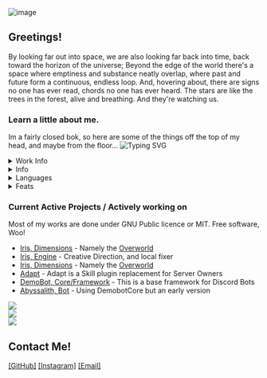 ![image](https://i.imgur.com/SZBTV4r.png)
## Greetings!
By looking far out into space, we are also looking far back into time, back toward the horizon of the universe; Beyond the edge of the world there's a space where emptiness and substance neatly overlap, where past and future form a continuous, endless loop. And, hovering about, there are signs no one has ever read, chords no one has ever heard. The stars are like the trees in the forest, alive and breathing. And they're watching us.


### Learn a little about me.
Im a fairly closed bok, so here are some of the things off the top of my head, and maybe from the floor...
![Typing SVG](https://readme-typing-svg.herokuapp.com?font=Varela+Round&duration=2000&color=F7F7F7&width=650&height=30&lines=Software+Engineer+;Translator;Support+Technician+;Graphic+Designer;Beta+Tester;Workers+ap+Volmit+Software+and+Arcane+Arts)

<details>
  <summary>Work Info</summary>
  
  - Company: [Arcane Arts(Volmit Software)](https://www.volmit.com/) 
  - Title: Software Engineer // Dimensional Mechanic // Support Technician // Translator
  - Length: 2016-Now
  - Status: Employed, not looking for work.
</details>
<details>
  <summary>Info</summary>
  
  - Name: Brian
  - Discord: ⋈-NextdoorPsycho-⋈#0001
  - Education: Cogswell College (USV now), CS Software Engineering  /  Political Science (Elsewhere)
  - Background: Conservative and Gay(the one and only)
  - MTG: Mono blue, EDH // Rainbow Slivers
  
</details>
<details>
  <summary>Languages</summary>
  
  - Java
  - Python
  - Dart/Flutter
  - Swift

</details>
<details>
  <summary>Feats</summary>
  
  - AI Mastermind, and Expert generator with Dalle-2
  - People's Assignment Count **15**
  - Procedurally generated works that have passed **8** (85% confidence or higher)
</details>

### Current Active Projects  /  Actively working on
Most of my works are done under GNU Public licence or MIT. Free software, Woo!
- [Iris, Dimensions](https://github.com/IrisDimensions) - Namely the [Overworld](https://github.com/IrisDimensions/overworld)
- [Iris, Engine](https://github.com/VolmitSoftware/Iris) - Creative Direction, and local fixer
- [Iris, Dimensions](https://github.com/IrisDimensions) - Namely the [Overworld](https://github.com/IrisDimensions/overworld)
- [Adapt](https://github.com/VolmitSoftware/Adapt) - Adapt is a Skill plugin replacement for Server Owners
- [DemoBot, Core/Framework](https://github.com/NextdoorPsycho/DemoBot) - This is a base framework for Discord Bots
- [Abyssalith, Bot](https://github.com/VolmitSoftware/Abyssalith) - Using DemobotCore but an early version

![](https://github-readme-stats.vercel.app/api?username=NextdoorPsycho&theme=dark&hide_border=true&include_all_commits=true&count_private=true)<br/>
![](https://github-readme-streak-stats.herokuapp.com?user=NextdoorPsycho&theme=dark&hide_border=true&date_format=n%2Fj%5B%2FY%5D&background=000000&ring=DD2727&fire=FFF915&sideNums=42DD05)<br/>
![](https://github-readme-stats.vercel.app/api/top-langs/?username=NextdoorPsycho&theme=dark&hide_border=true&include_all_commits=true&count_private=false&layout=compact)


## Contact Me!
[[GitHub]](https://github.com/NextdoorPsycho)
[[Instagram]](https://www.instagram.com/psychopath_nextdoor/)
[[Email]](mailto:psycho@arcane.art?subject=[GitHub])
  
